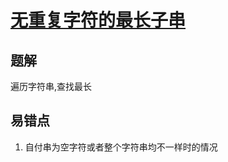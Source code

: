 # [无重复字符的最长子串](https://leetcode-cn.com/problems/longest-substring-without-repeating-characters/)

## 题解
遍历字符串,查找最长



## 易错点
1. 自付串为空字符或者整个字符串均不一样时的情况
